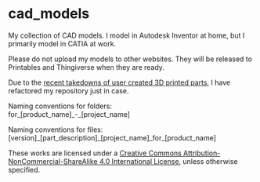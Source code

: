 # cad_models
My collection of CAD models.
I model in Autodesk Inventor at home, but I primarily model in CATIA at work.

Please do not upload my models to other websites. They will be released to Printables and Thingiverse when they are ready.

Due to the [recent takedowns of user created 3D printed parts](https://hackaday.com/2022/04/21/the-honda-takedown-how-a-global-brand-failed-to-read-the-room/), I have refactored my repository just in case.

Naming conventions for folders:<br>
for\_[product_name]\_-\_[project_name]

Naming conventions for files:<br>
[version]\_[part_description]\_[project_name]\_for\_[product_name]

These works are licensed under a [Creative Commons Attribution-NonCommercial-ShareAlike 4.0 International License][cc-by-nc-sa], unless otherwise specified.

[cc-by-nc-sa]: http://creativecommons.org/licenses/by-nc-sa/4.0/